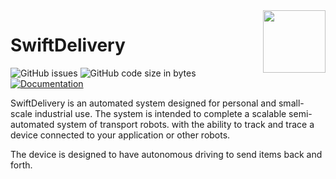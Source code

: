 <img src="https://github.com/CubeBrainStd/SwiftDelivery/assets/90138396/4ac1fd9c-7ca0-447c-ade2-efce2bc80a8e" height="100" align="right"/>

# SwiftDelivery

![GitHub issues](https://img.shields.io/github/issues/CubeBrainStd/SwiftDelivery) ![GitHub code size in bytes](https://img.shields.io/github/languages/code-size/CubeBrainStd/SwiftDelivery) [![Documentation](https://img.shields.io/badge/GitBook-Docu-lightblue)](https://cubebrain-labs.gitbook.io/)


SwiftDelivery is an automated system designed for personal and small-scale industrial use. The system is intended to complete a scalable semi-automated system of transport robots. with the ability to track and trace a device connected to your application or other robots.

The device is designed to have autonomous driving to send items back and forth.
